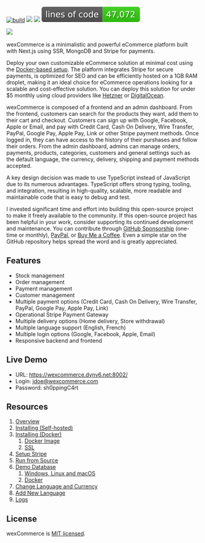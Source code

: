 [![build](https://github.com/aelassas/wexcommerce/actions/workflows/build.yml/badge.svg)](https://github.com/aelassas/wexcommerce/actions/workflows/build.yml) [![](https://img.shields.io/badge/docs-wiki-brightgreen)](https://github.com/aelassas/wexcommerce/wiki) [![](https://img.shields.io/badge/live-demo-brightgreen)](https://wexcommerce.dynv6.net:8002/) [![](https://raw.githubusercontent.com/aelassas/wexcommerce/loc/badge.svg)](https://github.com/aelassas/wexcommerce/actions/workflows/loc.yml)

![](https://wexcommerce.github.io/content/frontend-0-tiny.png)

wexCommerce is a minimalistic and powerful eCommerce platform built with Next.js using SSR, MongoDB and Stripe for payments.

Deploy your own customizable eCommerce solution at minimal cost using the [Docker-based setup](https://github.com/aelassas/wexcommerce/wiki/Installing-(Docker)). The platform integrates Stripe for secure payments, is optimized for SEO and can be efficiently hosted on a 1GB RAM droplet, making it an ideal choice for eCommerce operations looking for a scalable and cost-effective solution. You can deploy this solution for under $5 monthly using cloud providers like [Hetzner](https://www.hetzner.com/cloud/) or [DigitalOcean](https://www.digitalocean.com/pricing/droplets).

wexCommerce is composed of a frontend and an admin dashboard. From the frontend, customers can search for the products they want, add them to their cart and checkout. Customers can sign up with Google, Facebook, Apple or Email, and pay with Credit Card, Cash On Delivery, Wire Transfer, PayPal, Google Pay, Apple Pay, Link or other Stripe payment methods. Once logged in, they can have access to the history of their purshases and follow their orders. From the admin dashboard, admins can manage orders, payments, products, categories, customers and general settings such as the default language, the currency, delivery, shipping and payment methods accepted.

A key design decision was made to use TypeScript instead of JavaScript due to its numerous advantages. TypeScript offers strong typing, tooling, and integration, resulting in high-quality, scalable, more readable and maintainable code that is easy to debug and test.

I invested significant time and effort into building this open-source project to make it freely available to the community. If this open-source project has been helpful in your work, consider supporting its continued development and maintenance. You can contribute through [GitHub Sponsorship](https://github.com/sponsors/aelassas) (one-time or monthly), [PayPal](https://www.paypal.me/aelassaspp), or [Buy Me a Coffee](https://buymeacoffee.com/aelassas). Even a simple star on the GitHub repository helps spread the word and is greatly appreciated.

## Features

* Stock management
* Order management
* Payment management
* Customer management
* Multiple payment options (Credit Card, Cash On Delivery, Wire Transfer, PayPal, Google Pay, Apple Pay, Link)
* Operational Stripe Payment Gateway
* Multiple delivery options (Home delivery, Store withdrawal)
* Multiple language support (English, French)
* Multiple login options (Google, Facebook, Apple, Email)
* Responsive backend and frontend

## Live Demo

* URL: https://wexcommerce.dynv6.net:8002/
* Login: jdoe@wexcommerce.com
* Password: sh0ppingC4rt

## Resources

1. [Overview](https://github.com/aelassas/wexcommerce/wiki/Overview)
2. [Installing (Self-hosted)](https://github.com/aelassas/wexcommerce/wiki/Installing-(Self%E2%80%90hosted))
2. [Installing (Docker)](https://github.com/aelassas/wexcommerce/wiki/Installing-(Docker))
   1. [Docker Image](https://github.com/aelassas/wexcommerce/wiki/Installing-(Docker)#docker-image)
   2. [SSL](https://github.com/aelassas/wexcommerce/wiki/Installing-(Docker)#ssl)
3. [Setup Stripe](https://github.com/aelassas/wexcommerce/wiki/Setup-Stripe)
4. [Run from Source](https://github.com/aelassas/wexcommerce/wiki/Run-from-Source)
5. [Demo Database](https://github.com/aelassas/wexcommerce/wiki/Demo-Database)
   1. [Windows, Linux and macOS](https://github.com/aelassas/wexcommerce/wiki/Demo-Database#windows-linux-and-macos)
   2. [Docker](https://github.com/aelassas/wexcommerce/wiki/Demo-Database#docker)
6. [Change Language and Currency](https://github.com/aelassas/wexcommerce/wiki/Change-Language-and-Currency)
7. [Add New Language](https://github.com/aelassas/wexcommerce/wiki/Add-New-Language)
8. [Logs](https://github.com/aelassas/wexcommerce/wiki/Logs)

## License
wexCommerce is [MIT licensed](https://github.com/aelassas/wexcommerce/blob/main/LICENSE).
